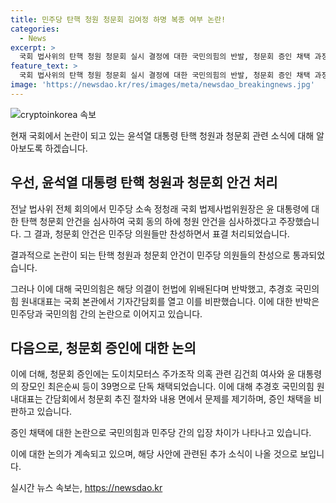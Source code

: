 ```yaml
---
title: 민주당 탄핵 청원 청문회 김여정 하명 복종 여부 논란!
categories:
  - News
excerpt: >
  국회 법사위의 탄핵 청원 청문회 실시 결정에 대한 국민의힘의 반발, 청문회 증인 채택 과정 등을 두고 관련 인물이 의견을 제시하며 논란이 가열되고 있다. 추경호 국민의힘 원내대표는 해당 의결이 헌법에 위배된다며 비판을 제기하고, 탄핵 청문회를 강행하는 것에 대한 불만을 피력했다. 같은 내용의 탄핵 청원 사안이 과거에도 있었으나 그때는 민주당이 청원을 무시하고 있는데 지금 왜 강행하는지에 대한 의문도 제기되었다. 이에 추 대표는 민주당의 탄핵 청문회 추진을 비판하며 국민의 이목을 끌고 있다.
feature_text: >
  국회 법사위의 탄핵 청원 청문회 실시 결정에 대한 국민의힘의 반발, 청문회 증인 채택 과정 등을 두고 관련 인물이 의견을 제시하며 논란이 가열되고 있다. 추경호 국민의힘 원내대표는 해당 의결이 헌법에 위배된다며 비판을 제기하고, 탄핵 청문회를 강행하는 것에 대한 불만을 피력했다. 같은 내용의 탄핵 청원 사안이 과거에도 있었으나 그때는 민주당이 청원을 무시하고 있는데 지금 왜 강행하는지에 대한 의문도 제기되었다. 이에 추 대표는 민주당의 탄핵 청문회 추진을 비판하며 국민의 이목을 끌고 있다.
image: 'https://newsdao.kr/res/images/meta/newsdao_breakingnews.jpg'
---
```


<p><img src="https://newsdao.kr/res/images/meta/newsdao_breakingnews.jpg" alt="cryptoinkorea 속보" /></p>

<p>현재 국회에서 논란이 되고 있는 윤석열 대통령 탄핵 청원과 청문회 관련 소식에 대해 알아보도록 하겠습니다.</p>

<h2 data-ke-size="size26">우선, 윤석열 대통령 탄핵 청원과 청문회 안건 처리</h2>

<p>전날 법사위 전체 회의에서 민주당 소속 정청래 국회 법제사법위원장은 윤 대통령에 대한 탄핵 청문회 안건을 심사하여 국회 동의 하에 청원 안건을 심사하겠다고 주장했습니다. 그 결과, 청문회 안건은 민주당 의원들만 찬성하면서 표결 처리되었습니다.</p>

<p data-ke-size="size16">결과적으로 논란이 되는 탄핵 청원과 청문회 안건이 민주당 의원들의 찬성으로 통과되었습니다.</p>

<p>그러나 이에 대해 국민의힘은 해당 의결이 헌법에 위배된다며 반박했고, 추경호 국민의힘 원내대표는 국회 본관에서 기자간담회를 열고 이를 비판했습니다.
이에 대한 반박은 민주당과 국민의힘 간의 논란으로 이어지고 있습니다.</p>

<h2 data-ke-size="size26">다음으로, 청문회 증인에 대한 논의</h2>

<p>이에 더해, 청문회 증인에는 도이치모터스 주가조작 의혹 관련 김건희 여사와 윤 대통령의 장모인 최은순씨 등이 39명으로 단독 채택되었습니다. 
이에 대해 추경호 국민의힘 원내대표는 간담회에서 청문회 추진 절차와 내용 면에서 문제를 제기하며, 증인 채택을 비판하고 있습니다.</p>

<p data-ke-size="size16">증인 채택에 대한 논란으로 국민의힘과 민주당 간의 입장 차이가 나타나고 있습니다.</p>

<p>이에 대한 논의가 계속되고 있으며, 해당 사안에 관련된 추가 소식이 나올 것으로 보입니다.</p>
실시간 뉴스 속보는, <a href="https://newsdao.kr" rel="dofollow">https://newsdao.kr</a>



